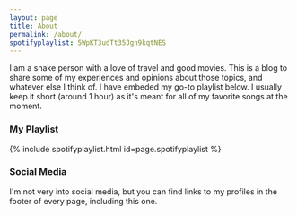 ```yaml
---
layout: page
title: About
permalink: /about/
spotifyplaylist: 5WpKT3udTt35Jgn9kqtNES
---
```


I am a snake person with a love of travel and good movies. This is a blog to share some of my experiences and opinions about those topics, and whatever else I think of. I have embeded my go-to playlist below. I usually keep it short (around 1 hour) as it's meant for all of my favorite songs at the moment. 

### My Playlist

{% include spotifyplaylist.html id=page.spotifyplaylist %}

### Social Media

I'm not very into social media, but you can find links to my profiles in the footer of every page, including this one.
